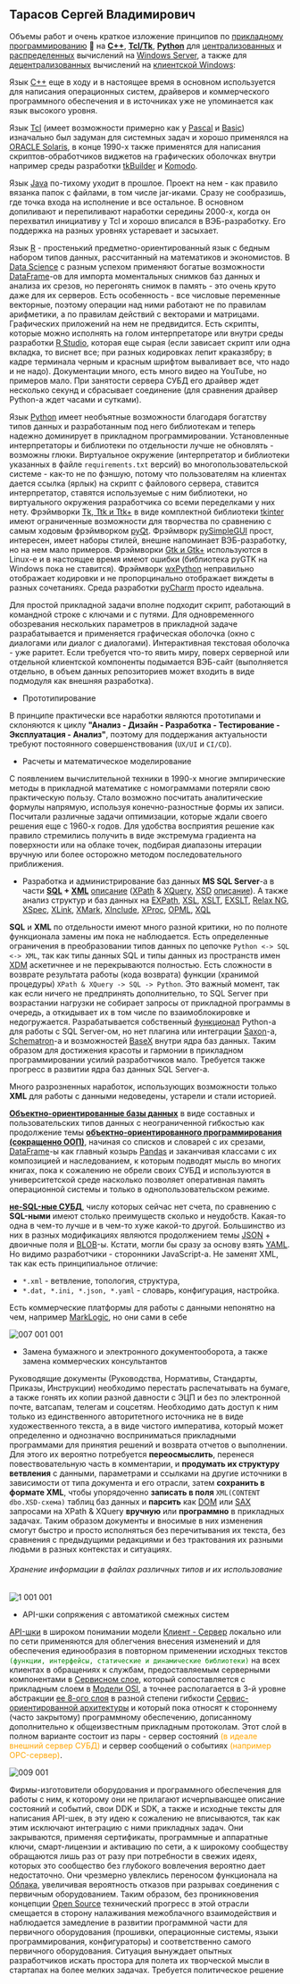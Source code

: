 Тарасов Сергей Владимирович
----------------------------
Объемы работ и очень краткое изложение принципов по [прикладному программированию](https://en.wikipedia.org/wiki/Application_software) :slightly_smiling_face: на [**C++**](https://en.wikipedia.org/wiki/C%2B%2B), [**Tcl/Tk**](https://en.wikipedia.org/wiki/Tcl), [**Python**](https://en.wikipedia.org/wiki/Python_(programming_language)) для [централизованных](https://en.wikipedia.org/wiki/Centralized_computing) и [распределенных](https://en.wikipedia.org/wiki/Distributed_computing) вычислений на [Windows Server](https://en.wikipedia.org/wiki/Windows_Server), а также для [децентрализованных](https://en.wikipedia.org/wiki/Decentralized_computing) вычислений на [клиентской Windows](https://en.wikipedia.org/wiki/Microsoft_Windows):

Язык [C++](https://isocpp.org/ "Перешел на него после Fortran-а в 1993-м году") еще в ходу и в настоящее время в основном используется для написания операционных систем, драйверов и коммерческого программного обеспечения и в источниках уже не упоминается как язык высокого уровня.

Язык [Tcl](https://www.tcl.tk/about/language.html "Делал некоторые графические оболочки с помощью среды разработки tkBuilder") (имеет возможности примерно как у [Pascal](https://en.wikipedia.org/wiki/Pascal_(programming_language)) и [Basic](https://en.wikipedia.org/wiki/BASIC)) изначально был задуман для системных задач и хорошо применялся на [ORACLE Solaris](https://en.wikipedia.org/wiki/Oracle_Solaris), в конце 1990-х также применятся для написания скриптов-обработчиков виджетов на графических оболочках внутри например среды разработки [tkBuilder](https://sourceforge.net/projects/tkbuilder84/) и [Komodo](https://www.activestate.com/products/komodo-ide/).

Язык [Java](https://en.wikipedia.org/wiki/Java_(programming_language) "Начал изучать вместе с Python-ом и в сравнении с ним понял, что Python значительно лучше и полностью перешел на него") по-тихому уходит в прошлое. Проект на нем - как правило вязанка папок с файлами, в том числе jar-иками. Сразу не сообразишь, где точка входа на исполнение и все остальное. В основном допиливают и перепиливают наработки середины 2000-х, когда он перехватил инициативу у Tcl и хорошо вписался в ВЭБ-разработку. Его поддержка на разных уровнях устаревает и засыхает.

Язык [R](https://en.wikipedia.org/wiki/R_(programming_language) "Пробовал его для расчетов данных с SQL Server-а") - простенький предметно-ориентированный язык с бедным набором типов данных, рассчитанный на математиков и экономистов. В [Data Science](https://en.wikipedia.org/wiki/Data_science) с разным успехом применяют богатые возможности [DataFrame](https://www.rdocumentation.org/packages/base/versions/3.6.2/topics/data.frame)-ов для импорта моментальных снимков баз данных и анализа их срезов, но перегонять снимок в память - это очень круто даже для их серверов. Есть особенность - все числовые переменные векторные, поэтому операции над ними работают не по правилам арифметики, а по правилам действий с векторами и матрицами. Графических приложений на нем не предвидится. Есть скрипты, которые можно исполнять на голом интерпретаторе или внутри среды разработки [R Studio](https://en.wikipedia.org/wiki/RStudio), которая еще сырая (если зависает скрипт или одна вкладка, то виснет все; при разных кодировках лепит краказябру; в кадре терминала черным и красным шрифтом вываливает все, что надо и не надо). Документации много, есть много видео на YouTube, но примеров мало. При занятости сервера СУБД его драйвер ждет несколько секунд и сбрасывает соединение (для сравнения драйвер Python-а ждет часами и сутками).

Язык [Python](https://www.python.org/ "Есть сомнительное с моей точки зрения мнение, что в математических расчетах он медленнее C++, но не прилагаются результаты измерений") имеет необъятные возможности благодаря богатству типов данных и разработанным под него библиотекам и теперь надежно доминирует в прикладном программировании. Установленные интерпретаторы и библиотеки по отдельности лучше не обновлять - возможны глюки. Виртуальное окружение (интерпретатор и библиотеки указанных в файле `requirements.txt` версий) во многопользовательской системе - как-то не по фэншую, потому что пользователям на клиентах дается ссылка (ярлык) на скрипт с файлового сервера, ставится интерпретатор, ставятся используемые с ним библиотеки, но виртуального окружения разработчика со всеми переделками у них нету. Фрэймворки [Tk, Ttk и Ttk+](https://en.wikipedia.org/wiki/Tk_(software)) в виде комплектной библиотеки [tkinter](https://en.wikipedia.org/wiki/Tkinter) имеют ограниченные возможности для творчества по сравнению с самым ходовым фрэймворком [pyQt](https://en.wikipedia.org/wiki/Qt_(software) "В настоящее время все делаем на этом фрэймворке, потому что он имеет наибольшие возможности"). Фрэймворк [pySimpleGUI](https://www.pysimplegui.org/en/latest/) прост, интересен, имеет наборы стилей, внешне напоминает ВЭБ-разработку, но на нем мало примеров. Фрэймворки [Gtk и Gtk+](https://en.wikipedia.org/wiki/GTK) используются в Linux-е и в настоящее время имеют ошибки (библиотека pyGTK на Windows пока не ставится). Фрэймворк [wxPython](https://en.wikipedia.org/wiki/WxPython) неправильно отображает кодировки и не пропорцинально отображает виждеты в разных сочетаниях. Среда разработки [pyCharm](https://en.wikipedia.org/wiki/PyCharm) просто идеальна.

Для простой прикладной задачи вполне подходит скрипт, работающий в командной строке с ключами и с путями. Для одновременного обозревания нескольких параметров в прикладной задаче разрабатывается и применяется графическая оболочка (окно с диалогами или диалог с диалогами). Интерактивная текстовая оболочка - уже раритет. Если требуется что-то явить миру, поверх серверной или отдельной клиентской компоненты подымается ВЭБ-сайт (выполняется отдельно, в объем данных репозиториев может входить в виде подмодуля как внешняя разработка).

 - Прототипирование

В принципе практически все наработки являются прототипами и склоняются к циклу **"Анализ - Дизайн - Разработка - Тестирование - Эксплуатация - Анализ"**, поэтому для поддержания актуальности требуют постоянного совершенствования (`UX/UI` и `CI/CD`).

 - Расчеты и математическое моделирование

С появлением вычислительной техники в 1990-х многие эмпирические методы в прикладной математике с номограммами потеряли свою практическую пользу. Стало возможно посчитать аналитические формулы напрямую, используя конечно-разностные формы их записи. Посчитали различные задачи оптимизации, которые ждали своего решения еще с 1960-х годов. Для удобства восприятия решение как правило стремились получить в виде экстремума градиента на поверхности или на облаке точек, подбирая диапазоны итерации вручную или более осторожно методом последовательного приближения.

- Разработка и администрирование баз данных **MS SQL Server**-а в части **[SQL](https://en.wikipedia.org/wiki/SQL) + [XML](https://en.wikipedia.org/wiki/XML)** [описание](http://www.chernyshov.com/SPPO_6/theory/wt_xml.htm) ([XPath](https://en.wikipedia.org/wiki/XPath) & [XQuery](https://en.wikipedia.org/wiki/XQuery), [XSD](https://en.wikipedia.org/wiki/XML_Schema_(W3C)) [описание](https://bdpx.github.io/xml/lab3/xsd.html)). А также анализ структур и баз данных на [EXPath](http://expath.org/), [XSL](https://en.wikipedia.org/wiki/XSL), [XSLT](https://en.wikipedia.org/wiki/XSLT), [EXSLT](https://en.wikipedia.org/wiki/EXSLT), [Relax NG](https://en.wikipedia.org/wiki/RELAX_NG), [XSpec](https://github.com/expath/xspec/tree/master), [XLink](https://en.wikipedia.org/wiki/XLink), [XMark](https://projects.cwi.nl/xmark/index.html), [XInclude](https://www.w3.org/TR/xinclude/), [XProc](https://en.wikipedia.org/wiki/XProc), [OPML](https://en.wikipedia.org/wiki/OPML), [XQL](http://www.ibiblio.org/xql/xql-proposal.html)

**SQL** и **XML** по отдельности имеют много разной критики, но по полноте функционала замены им пока не наблюдается. Есть определенные ограничения в преобразовании типов данных по цепочке `Python <-> SQL <-> XML`, так как типы данных SQL и типы данных из пространств имен [XDM](https://en.wikipedia.org/wiki/XQuery_and_XPath_Data_Model) аскетичнее и не перекрываются полностью. Есть сложности в возврате результата работы (кода возврата) функции (хранимой процедуры) `XPath & XQuery -> SQL -> Python`. Это важный момент, так как если ничего не предпринять дополнительно, то SQL Server при возрастании нагрузки не собирает запросы от прикладной программы в очередь, а откидывает их в том числе по взаимоблокировке и недогружается. Разрабатывается собственный [функционал](https://docs.sqlalchemy.org/en/14/dialects/mssql.html#module-sqlalchemy.dialects.mssql.pyodbc) Python-а для работы с SQL Server-ом, но нет плагина или интеграции [Saxon](https://www.saxonica.com/about/about.xml)-а, [Schematron](https://en.wikipedia.org/wiki/Schematron)-а и возможностей [BaseX](https://en.wikipedia.org/wiki/BaseX) внутри ядра баз данных. Таким образом для достижения красоты и гармонии в прикладном программировании усилий разработчиков мало. Требуется также прогресс в развитии ядра баз данных SQL Server-а.

Много разрозненных наработок, использующих возможности только **XML** для работы с данными недоведены, устарели и стали историей.

[**Объектно-ориентированные базы данных**](https://en.wikipedia.org/wiki/Object_database) в виде составных и пользовательских типов данных с неограниченной гибкостью как продолжение темы [**объектно-ориентированного программирования (сокращенно ООП)**](https://en.wikipedia.org/wiki/Object-oriented_programming), начиная со списков и словарей с их срезами, [DataFrame](https://pandas.pydata.org/docs/reference/api/pandas.DataFrame.html)-ы как главный козырь [Pandas](https://en.wikipedia.org/wiki/Pandas_(software)) и заканчивая классами с их композицией и наследованием, к которым подводят мысль во многих книгах, пока к сожалению не обрели своих СУБД и используются в университетской среде насколько позволяет оперативная память операционной системы и только в однопользовательском режиме.

[**не-SQL-ные СУБД**](https://aws.amazon.com/ru/nosql/ "Есть мнение в разных источниках, что они быстрее SQL-ных баз"), числу которых сейчас нет счета, по сравнению с **SQL-ными** имеют столько преимуществ сколько и неудобств. Какая-то одна в чем-то лучше и в чем-то хуже какой-то другой. Большинство из них в разных модификациях являются продолжением темы [JSON](https://en.wikipedia.org/wiki/JSON) + двоичные поля и [BLOB](https://en.wikipedia.org/wiki/Binary_large_object)-ы. Кстати, могли бы сразу за основу взять [YAML](https://en.wikipedia.org/wiki/YAML). Но видимо разработчики - сторонники JavaScript-а. Не заменят XML, так как есть принципиальное отличие:
 - `*.xml` - ветвление, топология, структура,
 - `*.dat, *.ini, *.json, *.yaml` - словарь, конфигурация, настройка.

Есть коммерческие платформы для работы с данными непонятно на чем, например [MarkLogic](https://www.marklogic.com/), но они сами в себе

![007 001 001](https://user-images.githubusercontent.com/104857185/209877366-3c1a9309-736c-49ce-9bb3-709e16110020.jpg)

- Замена бумажного и электронного документооборота, а также замена коммерческих консультантов

Руководящие документы (Руководства, Нормативы, Стандарты, Приказы, Инструкции) необходимо перестать распечатывать на бумаге, а также гонять их копии разной давности с ЭЦП и без по электронной почте, ватсапам, телегам и соцсетям. Необходимо дать доступ к ним только из единственного авторитетного источника не в виде художественного текста, а в виде чистого императива, который может определенно и однозначно восприниматься прикладными программами для принятия решений и возврата отчетов о выполнении. Для этого их вероятно потребуется **переосмыслить**, перенеся повествовательную часть в комментарии, и **продумать их структуру ветвления** с данными, параметрами и ссылками на другие источники в зависимости от типа документа и его отрасли, затем **сохранить в формате XML**, чтобы упорядоченно **записать в поля** `XML(CONTENT dbo.XSD-схема)` таблиц баз данных и **парсить** как [DOM](https://ru.wikipedia.org/wiki/Document_Object_Model) или [SAX](https://en.wikipedia.org/wiki/Simple_API_for_XML) запросами на XPath & XQuery **вручную** или **программно** в прикладных задачах. Таким образом документы и вносимые в них изменения смогут быстро и просто исполняться без перечитывания их текста, без сравнения с предыдущими редакциями и без трактования их разными людьми в разных контекстах и ситуациях.

###### Хранение информации в файлах различных типов и их использование

![1 001 001](https://user-images.githubusercontent.com/104857185/167037090-9cd548c0-9643-4903-adce-13e2a039226d.jpg)

 - API-шки сопряжения с автоматикой смежных систем

[API-шки](https://en.wikipedia.org/wiki/API) в широком понимании модели [Клиент - Сервер](https://en.wikipedia.org/wiki/Client%E2%80%93server_model) локально или по сети применяются для облегчения внесения изменений и для обеспечения единообразия в повторном применении исходных текстов <span style="color:green">`(функции, интерфейсы, статические и динамические библиотеки)`</span> на всех клиентах в обращениях к службам, предоставляемым серверными компонентами в [Сервисном слое](https://en.wikipedia.org/wiki/Service_layer), который сопоставляется с прикладным слоем в [Модели OSI](https://en.wikipedia.org/wiki/OSI_model), а точнее располагается в 3-й уровне абстракции [ее 8-ого слоя](https://en.wikipedia.org/wiki/Layer_8) в разной степени гибкости [Сервис-ориентированной архитектуры](https://en.wikipedia.org/wiki/Service-oriented_architecture) и который пока относят к стороннему (часто закрытому) программному обеспечению, дописанному дополнительно к общеизвестным прикладным протоколам. Этот слой в полном варианте состоит из пары - сервер состояний <span style="color:Orange">(в идеале внешний сервер СУБД)</span> и сервер сообщений о событиях <span style="color:Orange">(например OPC-сервер)</span>.

![009 001](https://user-images.githubusercontent.com/104857185/211207093-d0c7b9b9-5594-4dcd-a3e3-b7f81757ff6f.jpg)

Фирмы-изготовители оборудования и программного обеспечения для работы с ним, к которому они не прилагают исчерпывающее описание состояний и событий, свои DDK и SDK, а также и исходные тексты для написания API-шек, в эту идею к сожалению не вписываются, так как этим исключают интеграцию с ними прикладных задач. Они закрываются, применяя сертификаты, программные и аппаратные ключи, смарт-лицензии и активацию по сети, а к широкому сообществу обращаются лишь раз от разу при потребности в свежих идеях, которых это сообщество без глубокого вовлечения вероятно дает недостаточно. Они чрезмерно увлеклись переносом функционала на [Облака](https://en.wikipedia.org/wiki/Cloud_computing), увеличивая вероятность отказов при разрывах соединения с первичным оборудованием. Таким образом, без проникновения концепции [Open Source](https://en.wikipedia.org/wiki/Open_source) технический прогресс в этой отрасли смещается в сторону налаживания межоблачного взаимодействия и наблюдается замедление в развитии программной части для первичного оборудования (прошивки, операционные системы, языки программирования, конфигураторы) и соответственно самого первичного оборудования. Ситуация вынуждает опытных разработчиков искать простора для полета их творческой мысли в стартапах на более мелких задачах. Требуется политическое решение

